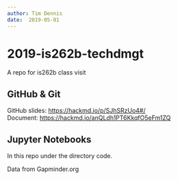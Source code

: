 ```yaml
---
author: Tim Dennis
date:  2019-05-01
---
```


# 2019-is262b-techdmgt

A repo for is262b class visit

## GitHub & Git

GitHub slides: https://hackmd.io/p/SJhSRzUo4#/  
Document: https://hackmd.io/anQLdh1PT6KkqfO5eFm1ZQ  

## Jupyter Notebooks

In this repo under the directory code.

Data from Gapminder.org
